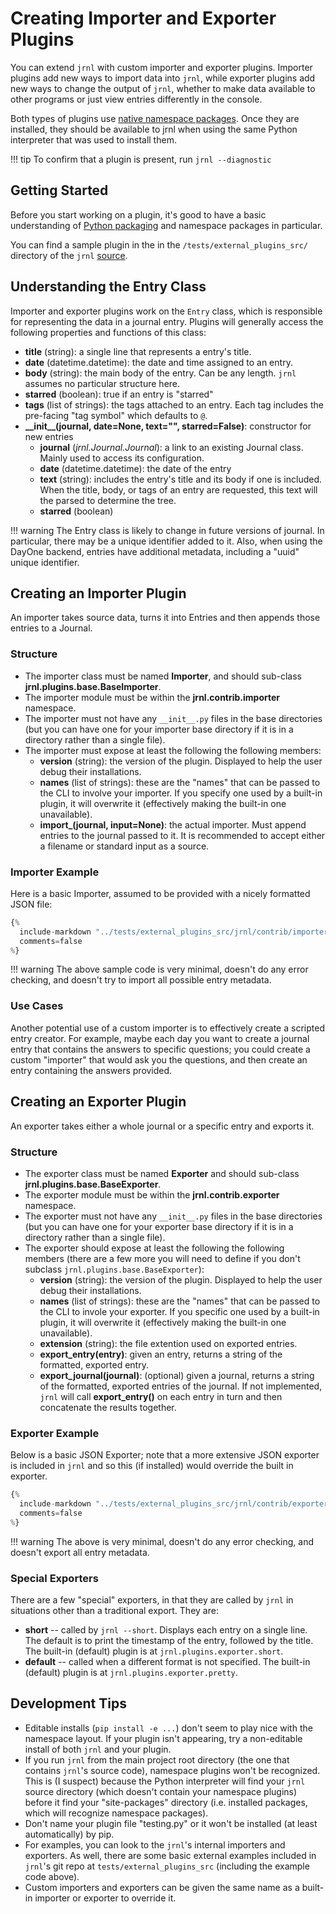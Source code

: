 <!-- Copyright (C) 2012-2021 jrnl contributors
     License: https://www.gnu.org/licenses/gpl-3.0.html -->

# Creating Importer and Exporter Plugins

You can extend `jrnl` with custom importer and exporter plugins. Importer
plugins add new ways to import data into `jrnl`, while exporter plugins add
new ways to change the output of `jrnl`, whether to make data available to
other programs or just view entries differently in the console.

Both types of plugins use
[native namespace packages](https://packaging.python.org/guides/packaging-namespace-packages/#native-namespace-packages).
Once they are installed, they should be available to jrnl when using the
same Python interpreter that was used to install them.

!!! tip
    To confirm that a plugin is present, run `jrnl --diagnostic`

## Getting Started

Before you start working on a plugin, it's good to have a basic understanding of [Python packaging](https://packaging.python.org/guides/) and namespace packages in particular.

You can find a sample plugin in the in the `/tests/external_plugins_src/` directory of the `jrnl` [source](https://github.com/jrnl-org/jrnl).

## Understanding the Entry Class

Importer and exporter plugins work on the `Entry` class, which is
responsible for representing the data in a journal entry. Plugins will
generally access the following properties and functions of this class:

  - **title** (string): a single line that represents a entry's title.
  - **date** (datetime.datetime): the date and time assigned to an entry.
  - **body** (string): the main body of the entry. Can be any length.
      `jrnl` assumes no particular structure here.
  - **starred** (boolean): true if an entry is "starred"
  - **tags** (list of strings): the tags attached to an entry. Each tag
    includes the pre-facing "tag symbol" which defaults to `@`.
  - **\_\_init\_\_(journal, date=None, text="", starred=False)**: constructor for new entries
      - **journal** (*jrnl.Journal.Journal*): a link to an existing Journal
        class. Mainly used to access its configuration.
      - **date** (datetime.datetime): the date of the entry
      - **text** (string): includes the entry's title and its body if one is included.
        When the title, body, or tags of an entry are requested, this text
        will the parsed to determine the tree.
      - **starred** (boolean)

!!! warning
    The Entry class is likely to change in future versions of journal. In particular, there may be a unique identifier added to it. Also, when using the DayOne backend, entries have additional metadata, including a "uuid" unique identifier.

## Creating an Importer Plugin

An importer takes source data, turns it into Entries and then appends those
entries to a Journal.

### Structure

- The importer class must be named **Importer**, and should sub-class
  **jrnl.plugins.base.BaseImporter**.
- The importer module must be within the **jrnl.contrib.importer** namespace.
- The importer must not have any `__init__.py` files in the base directories
  (but you can have one for your importer base directory if it is in a
  directory rather than a single file).
- The importer must expose at least the following the following members:
    - **version** (string): the version of the plugin. Displayed to help the
      user debug their installations.
    - **names** (list of strings): these are the "names" that can be passed to
      the CLI to involve your importer. If you specify one used by a built-in
      plugin, it will overwrite it (effectively making the built-in one
      unavailable).
    - **import_(journal, input=None)**: the actual importer. Must append
      entries to the journal passed to it. It is recommended to accept either a
      filename or standard input as a source.

### Importer Example

Here is a basic Importer, assumed to be provided with a
nicely formatted JSON file:

~~~ python
{%
  include-markdown "../tests/external_plugins_src/jrnl/contrib/importer/simple_json.py"
  comments=false
%}
~~~
!!! warning
    The above sample code is very minimal, doesn't do any error checking, and doesn't
    try to import all possible entry metadata.

### Use Cases

Another potential use of a custom importer is to effectively create a scripted
entry creator. For example, maybe each day you want to create a journal entry
that contains the answers to specific questions; you could create a custom
"importer" that would ask you the questions, and then create an entry containing
the answers provided.

## Creating an Exporter Plugin

An exporter takes either a whole journal or a specific entry and exports it.

### Structure

- The exporter class must be named **Exporter** and should sub-class
  **jrnl.plugins.base.BaseExporter**.
- The exporter module must be within the **jrnl.contrib.exporter** namespace.
- The exporter must not have any `__init__.py` files in the base directories
  (but you can have one for your exporter base directory if it is in a
  directory rather than a single file).
- The exporter should expose at least the following the following members
  (there are a few more you will need to define if you don't subclass
  `jrnl.plugins.base.BaseExporter`):
    - **version** (string): the version of the plugin. Displayed to help the
      user debug their installations.
    - **names** (list of strings): these are the "names" that can be passed to
      the CLI to invole your exporter. If you specific one used by a built-in
      plugin, it will overwrite it (effectively making the built-in one
      unavailable).
    - **extension** (string): the file extention used on exported entries.
    - **export_entry(entry)**: given an entry, returns a string of the formatted,
      exported entry.
    - **export_journal(journal)**: (optional) given a journal, returns a string
      of the formatted, exported entries of the journal. If not implemented,
      `jrnl` will call **export_entry()** on each entry in turn and then
      concatenate the results together.

### Exporter Example
Below is a basic JSON Exporter; note that a more extensive JSON exporter is
included in `jrnl` and so this (if installed) would override the built in
exporter.

~~~ python
{%
  include-markdown "../tests/external_plugins_src/jrnl/contrib/exporter/custom_json.py"
  comments=false
%}
~~~

!!! warning
    The above is very minimal, doesn't do any error checking, and doesn't
    export all entry metadata.


### Special Exporters

There are a few "special" exporters, in that they are called by `jrnl` in
situations other than a traditional export. They are:

- **short** -- called by `jrnl --short`. Displays each entry on a single line.
  The default is to print the timestamp of the entry, followed by the title.
  The built-in (default) plugin is at `jrnl.plugins.exporter.short`.
- **default** -- called when a different format is not specified. The built-in
  (default) plugin is at `jrnl.plugins.exporter.pretty`.

## Development Tips

- Editable installs (`pip install -e ...`) don't seem to play nice with
  the namespace layout. If your plugin isn't appearing, try a non-editable
  install of both `jrnl` and your plugin.
- If you run `jrnl` from the main project root directory (the one that contains
  `jrnl`'s source code), namespace plugins won't be recognized. This is (I
  suspect) because the Python interpreter will find your `jrnl` source directory
  (which doesn't contain your namespace plugins) before it find your
  "site-packages" directory (i.e. installed packages, which will recognize
  namespace packages).
- Don't name your plugin file "testing.py" or it won't be installed (at least
  automatically) by pip.
- For examples, you can look to the `jrnl`'s internal importers and exporters.
  As well, there are some basic external examples included in `jrnl`'s git repo
  at `tests/external_plugins_src` (including the example code above).
- Custom importers and exporters can be given the same name as a built-in importer
  or exporter to override it.
